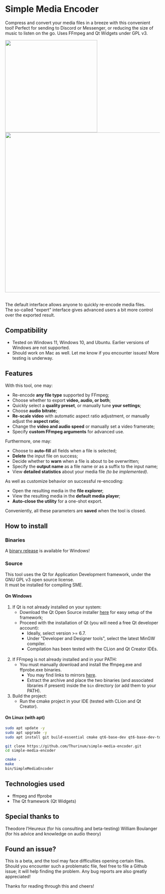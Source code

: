 # Simple Media Encoder

Compress and convert your media files in a breeze with this convenient tool! Perfect for sending to Discord or
Messenger, or reducing the size of music to listen on the go. Uses FFmpeg and Qt Widgets under GPL v3.

<div>
  <img width=300 src=https://github.com/user-attachments/assets/f5400a8e-f3cd-4516-baa7-a4a289e37528 />
  <img width=520 src=https://github.com/user-attachments/assets/a05aefc7-1132-4c93-a08d-a3c338066ca6 />  
</div>  
<br/>

The default interface allows anyone to quickly re-encode media files.  
The so-called "expert" interface gives advanced users a bit more control over the exported result.

## Compatibility

- Tested on Windows 11, Windows 10, and Ubuntu. Earlier versions of Windows are not supported.
- Should work on Mac as well. Let me know if you encounter issues! More testing is underway.

## Features

With this tool, one may:

- Re-encode **any file type** supported by FFmpeg;
- Choose whether to export **video, audio, or both**;
- Quickly select a **quality preset**, or manually tune **your settings**;
- Choose **audio bitrate**;
- **Re-scale video** with automatic aspect ratio adjustment, or manually adjust the **aspect ratio**;
- Change the **video and audio speed** or manually set a video framerate;
- Specify **custom FFmpeg arguments** for advanced use.

Furthermore, one may:

- Choose to **auto-fill** all fields when a file is selected;
- **Delete** the input file on success;
- Decide whether to **warn** when a file is about to be overwritten;
- Specify the **output name** as a file name or as a suffix to the input name;
- View **detailed statistics** about your media file *(to be implemented)*.

As well as customize behavior on successful re-encoding:

- Open the resulting media in the **file explorer**;
- View the resulting media in the **default media player**;
- **Auto-close the utility** for a one-shot export.

Conveniently, all these parameters are **saved** when the tool is closed.

## How to install

### Binaries

A [binary release](https://github.com/Thurinum/simple-media-encoder/releases) is available for Windows!

### Source

This tool uses the Qt for Application Development framework, under the GNU GPL v3 open source license.  
It must be installed for compiling SME.

#### On Windows

1. If Qt is not already installed on your system:
    - Download the Qt Open Source installer [here](https://www.qt.io/download-qt-installer) for easy setup of the
      framework;
    - Proceed with the installation of Qt (you will need a free Qt developer account):
        - Ideally, select version >= 6.7.
        - Under "Developer and Designer tools", select the latest MinGW compiler.
        - Compilation has been tested with the CLion and Qt Creator IDEs.
          <br><br>
2. If FFmpeg is not already installed and in your PATH:
    - You must manually download and install the ffmpeg.exe and ffprobe.exe binaries.
        - You may find links to mirrors [here](https://ffmpeg.org/download.html#build-windows).
        - Extract the archive and place the two binaries (and associated libraries if present) inside the `bin`
          directory (or add them to your PATH).
3. Build the project:
    - Run the cmake project in your IDE (tested with CLion and Qt Creator).

#### On Linux (with apt)

```bash
sudo apt update -y
sudo apt upgrade -y
sudo apt install git build-essential cmake qt6-base-dev qt6-base-dev-tools -y

git clone https://github.com/Thurinum/simple-media-encoder.git
cd simple-media-encoder

cmake .
make
bin/SimpleMediaEncoder
```

## Technologies used

- ffmpeg and ffprobe
- The Qt framework (Qt Widgets)

## Special thanks to

Theodore l'Heureux (for his consulting and beta-testing)
William Boulanger (for his advice and knowledge on audio theory)

## Found an issue?

This is a beta, and the tool may face difficulties opening certain files.  
Should you encounter such a problematic file, feel free to file a Github issue; it will help finding the problem.
Any bug reports are also greatly appreciated!

Thanks for reading through this and cheers!
